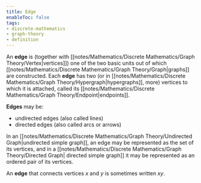 ```yaml
---
title: Edge
enableToc: false
tags: 
- discrete-mathematics
- graph-theory
- definition
---
```


An **edge** is (together with [[notes/Mathematics/Discrete Mathematics/Graph Theory/Vertex|vertices]]) one of the two basic units out of which [[notes/Mathematics/Discrete Mathematics/Graph Theory/Graph|graphs]] are constructed. Each **edge** has two (or in [[notes/Mathematics/Discrete Mathematics/Graph Theory/Hypergraph|hypergraphs]], more) vertices to which it is attached, called its [[notes/Mathematics/Discrete Mathematics/Graph Theory/Endpoint|endpoints]]. 

**Edges** may be:
- undirected edges (also called lines)
- directed edges (also called arcs or arrows)

In an [[notes/Mathematics/Discrete Mathematics/Graph Theory/Undirected Graph|undirected simple graph]], an edge may be represented as the set of its vertices, and in a [[notes/Mathematics/Discrete Mathematics/Graph Theory/Directed Graph| directed simple graph]] it may be represented as an ordered pair of its vertices. 

An **edge** that connects vertices $x$ and $y$ is sometimes written $xy$.